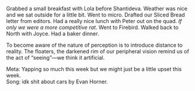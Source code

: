 Grabbed a small breakfast with Lola before Shantideva. Weather was nice and we sat outside for a little bit. Went to micro. Drafted our Sliced Bread letter from editors. Had a really nice lunch with Peter out on the quad. *If only we were a more competitive rat*. Went to Firebird. Walked back to North with Joyce. Had a baker dinner. 

To become aware of the nature of perception is to introduce distance to reality. The floaters, the darkened rim of our peripheral vision remind us of the act of “seeing”—we think it artificial. 

Meta: Yapping so much this week but we might just be a little upset this week.   
Song: idk shit about cars by Evan Horner.